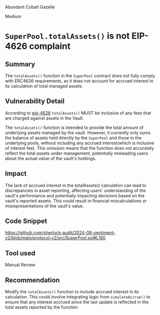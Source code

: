 Abundant Cobalt Gazelle

Medium

# `SuperPool.totalAssets()` is not EIP-4626 complaint

## Summary
The `totalAssets()` function in the `SuperPool` contract does not fully comply with ERC4626 requirements, as it does not account for accrued interest in its calculation of total managed assets.

## Vulnerability Detail
According to [eip-4626](https://eips.ethereum.org/EIPS/eip-4626) `totalAssets()` MUST be inclusive of any fees that are charged against assets in the Vault.

The `totalAssets()` function is intended to provide the total amount of underlying assets managed by the vault. However, it currently only sums the balance of assets held directly by the `SuperPool` and those in the underlying pools, without including any accrued interest(which is inclusive of interest fee). This omission means that the function does not accurately reflect the total assets under management, potentially misleading users about the actual value of the vault's holdings.

## Impact
The lack of accrued interest in the totalAssets() calculation can lead to discrepancies in asset reporting, affecting users' understanding of the vault's performance and potentially impacting decisions based on the vault's reported assets. This could result in financial miscalculations or misrepresentations of the vault's value.

## Code Snippet
https://github.com/sherlock-audit/2024-08-sentiment-v2/blob/main/protocol-v2/src/SuperPool.sol#L180

## Tool used

Manual Review

## Recommendation
Modify the `totalAssets()` function to include accrued interest in its calculation. This could involve integrating logic from `simulateAccrue()` to ensure that any interest accrued since the last update is reflected in the total assets reported by the function

